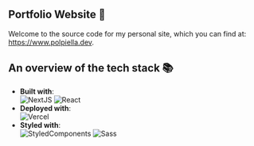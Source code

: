 ## Portfolio Website 💼

Welcome to the source code for my personal site, which you can find at: https://www.polpiella.dev.

## An overview of the tech stack 📚

-   **Built with**:
    </br>
    ![NextJS](https://img.shields.io/badge/NextJS-000000?style=for-the-badge&logo=next.js&logoColor=white&labelColor=101010)
    ![React](https://img.shields.io/badge/React-61DAFB?style=for-the-badge&logo=react&logoColor=white&labelColor=101010)
-   **Deployed with**:
    </br>
    ![Vercel](https://img.shields.io/badge/Vercel-000000?style=for-the-badge&logo=vercel&logoColor=white&labelColor=101010)
-   **Styled with**:
    </br>
    ![StyledComponents](https://img.shields.io/badge/Styled%20Components-DB7093?style=for-the-badge&logo=styled-components&logoColor=white&labelColor=101010)
    ![Sass](https://img.shields.io/badge/Sass-CC6699?style=for-the-badge&logo=sass&logoColor=white&labelColor=101010)
